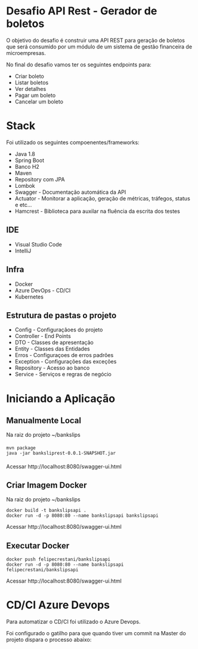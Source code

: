 
# Desafio API Rest - Gerador de boletos

O objetivo do desafio é construir uma API REST para geração de boletos que será consumido por  um módulo de um sistema de gestão financeira de microempresas.

No final do desafio vamos ter os seguintes endpoints para:  
- Criar boleto   
- Listar boletos  
- Ver detalhes  
- Pagar um boleto  
- Cancelar um boleto

# Stack

Foi utilizado os seguintes compoenentes/frameworks:

- Java 1.8
- Spring Boot
- Banco H2
- Maven
- Repository com JPA
- Lombok
- Swagger - Documentação automática da API
- Actuator - Monitorar a aplicação, geração de métricas, tráfegos, status e etc...
- Hamcrest - Biblioteca para auxilar na fluência da escrita dos testes

## IDE

- Visual Studio Code
- IntelliJ

## Infra
- Docker
- Azure DevOps - CD/CI
- Kubernetes


## Estrutura de pastas o projeto

- Config - Configuraçãoes do projeto
- Controller - End Points
- DTO - Classes de apresentação
- Entity - Classes das Entidades
- Erros - Configuraçoes de erros padrões
- Exception - Configurações das exceções
- Repository - Acesso ao banco
- Service - Serviços e regras de negócio

# Iniciando a Aplicação

## Manualmente Local

Na raiz do projeto ~/bankslips

####
    mvn package
    java -jar banksliprest-0.0.1-SNAPSHOT.jar
####

Acessar http://localhost:8080/swagger-ui.html

## Criar Imagem Docker

Na raiz do projeto ~/bankslips


    docker build -t bankslipsapi .
    docker run -d -p 8080:80 --name bankslipsapi bankslipsapi


Acessar http://localhost:8080/swagger-ui.html

## Executar Docker


    docker push felipecrestani/bankslipsapi
    docker run -d -p 8080:80 --name bankslipsapi felipecrestani/bankslipsapi


Acessar http://localhost:8080/swagger-ui.html

# CD/CI Azure Devops

Para automatizar o CD/CI foi utilizado o Azure Devops.

Foi configurado o gatilho para que quando tiver um commit na Master do projeto dispara o processo abaixo:

 




